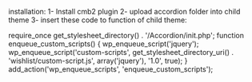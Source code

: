 installation:
1- Install cmb2 plugin
2- upload accordion folder into child theme
3- insert these code to function of child theme:

require_once get_stylesheet_directory() . '/Accordion/init.php';
function enqueue_custom_scripts()
{
wp_enqueue_script('jquery');
wp_enqueue_script('custom-scripts', get_stylesheet_directory_uri() . 'wishlist/custom-script.js', array('jquery'), '1.0', true);
}
add_action('wp_enqueue_scripts', 'enqueue_custom_scripts');